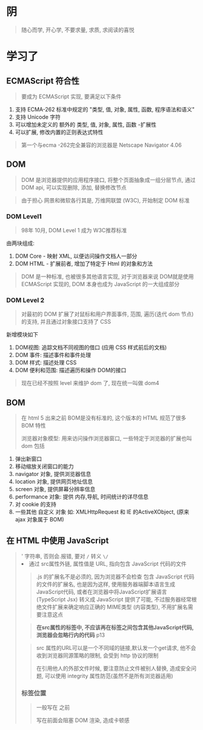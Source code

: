# 阴

> 随心而学, 开心学, 不要求量, 求质, 求阅读的喜悦



# 学习了

## ECMAScript 符合性

> 要成为 ECMAScript 实现, 要满足以下条件

1. 支持 ECMA-262 标准中规定的 "类型, 值, 对象, 属性, 函数, 程序语法和语义"
2. 支持 Unicode 字符
3. 可以增加未定义的 额外的 类型, 值, 对象, 属性, 函数 -扩展性
4. 可以扩展, 修改内置的正则表达式特性

> 第一个与ecma -262完全兼容的浏览器是 Netscape Navigator 4.06

## DOM

> DOM 是浏览器提供的应用程序接口, 将整个页面抽象成一组分层节点, 通过 DOM api, 可以实现删除, 添加, 替换修改节点

> 由于担心 网景和微软各行其是, 万维网联盟 (W3C), 开始制定 DOM 标准

### DOM Level1

> 98年 10月, DOM Level 1 成为 W3C推荐标准

由两块组成:

1. DOM Core - 映射 XML, 以便访问操作文档人一部分
2. DOM HTML - 扩展前者, 增加了特定于 Html 的对象和方法

> DOM 是一种标准, 也被很多其他语言实现, 对于浏览器来说 DOM就是使用 ECMAScript 实现的,  DOM 本身也成为 JavaScript 的一大组成部分

### DOM Level 2

> 对最初的 DOM 扩展了对鼠标和用户界面事件, 范围, 遍历(迭代 dom 节点)的支持, 并且通过对象接口支持了 CSS

新增模块如下

1. DOM视图: 追踪文档不同视图的借口 (应用 CSS 样式前后的文档)
2. DOM 事件: 描述事件和事件处理
3. DOM 样式: 描述处理 CSS
4. DOM 便利和范围: 描述遍历和操作 DOM的接口

> 现在已经不按照 level 来维护 dom 了, 现在统一叫做 dom4



## BOM

> 在 html 5 出来之前 BOM是没有标准的, 这个版本的 HTML 规范了很多 BOM 特性
>
> 浏览器对象模型: 用来访问操作浏览器窗口, 一些特定于浏览器的扩展也叫 dom 包括

1. 弹出新窗口
2. 移动缩放关闭窗口的能力
3. navigator 对象, 提供浏览器信息
4. location 对象, 提供网页地址信息
5. screen 对象, 提供屏幕分辨率信息
6. performance 对象: 提供 内存,导航, 时间统计的详尽信息
7. 对 cookie 的支持
8. 一些其他 自定义 对象 如: XMLHttpRequest 和 IE 的ActiveXObject,  (原来 ajax 对象属于 BOM)



## 在 HTML 中使用 JavaScript

> <script> 元素 是网景创造的 最早在 Netscape Navigator 中实现, 后来被加入到 HTML 规范中

常用属性 

1. src: 引用外部代码文件
2. async: 立即下载js, 在下载完后执行, 不知道执行时间, 不是最佳实践
3. defer: 推迟执行脚本, 立即下载 js, 在 加载完 html 标签后执行, 但是浏览器并不能保证 defer js标签的执行顺序(虽然标准推荐按创建顺序), 所以推荐只写一个 defer 属性的标签
4. integrity: 可以确认资源签名是否和该属性指定的签名是否匹配, 可以防止 CDN 恶意内容
5. type: 默认 text/javascript, 若果写成 module, 可以支持 ES6 的模块语法

### 使用方式

> 在解释 JavaScript 代码的时候页面会阻塞, 其他内容不会被加载

1. 在标签中直接嵌入 js 代码
   1. 在标签里面写代码注意不要出现 '</script>' 字符串, 否则会.报错, 要对 `/` 转义 `\/`
2. 通过 src属性外链, 属性值是 URL, 指向包含 JavaScript 代码的文件

> .js 的扩展名不是必须的, 因为浏览器不会检查 包含 JavaScript 代码的文件的扩展名, 也是因为这样, 使用服务器端脚本语言生成JavaScript代码, 或者在浏览器中将JavaScript扩展语言 (TypeScript Jsx) 转义成 JavaScript 提供了可能, 不过服务器经常根绝文件扩展来确定响应正确的 MIME类型 (内容类型), 不用扩展名需要注意这点

> **在src属性的标签中, 不应该再在标签之间包含其他JavaScript代码, 浏览器会忽略行内的代码** p13

> src 属性的URL可以是一个不同域的链接,默认发一个get请求, 他不会收到浏览器同源策略的限制, 会受到 http 协议的限制
>
> 在引用他人的外部文件时候, 要注意防止文件被别人替换, 造成安全问题, 可以使用 integrity 属性防范(虽然不是所有浏览器适用)

### 标签位置 

> 一般写在 </body> 之前
>
> 写在前面会阻塞 DOM 渲染, 造成卡顿感


